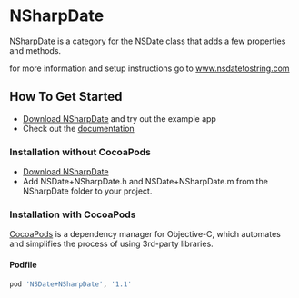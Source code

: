 NSharpDate
=========

NSharpDate is a category for the NSDate class that adds a few properties and methods. 

for more information and setup instructions go to <a href="http://www.nsdatetostring.com">www.nsdatetostring.com</a>


## How To Get Started

- [Download NSharpDate](https://github.com/crilleengvall/NSharpDate/zipball/master) and try out the example app
- Check out the [documentation](http://www.nsdatetostring.com/how-to-use/)


### Installation without CocoaPods
 - [Download NSharpDate](https://github.com/crilleengvall/NSharpDate/zipball/master)
 - Add NSDate+NSharpDate.h and NSDate+NSharpDate.m from the NSharpDate folder to your project.


### Installation with CocoaPods

[CocoaPods](http://cocoapods.org) is a dependency manager for Objective-C, which automates and simplifies the process of using 3rd-party libraries.

#### Podfile

```ruby
pod 'NSDate+NSharpDate', '1.1'
```
